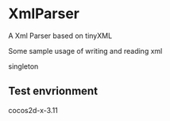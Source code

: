 # XmlParser
A Xml Parser based on tinyXML

Some sample usage of writing and reading xml

singleton

## Test envrionment
cocos2d-x-3.11

